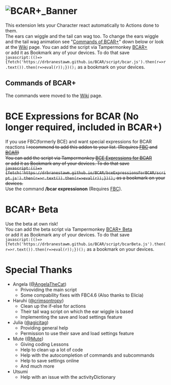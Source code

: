 # ![BCAR+_Banner](https://user-images.githubusercontent.com/115511728/208785119-dc3cd2f3-e83a-4f8a-ad65-360e18cabdbc.png)

 
This extension lets your Character react automatically to Actions done to them.  
The ears can wiggle and the tail can wag too. To change the ears wiggle and the tail wag animation see "[Commands of BCAR+](https://github.com/DrBranestawm/BCAR#commands-of-bcar)" down below or look at the [Wiki](https://github.com/DrBranestawm/BCAR/wiki) page. You can add the script via Tampermonkey [BCAR+](https://github.com/DrBranestawm/BCAR/raw/main/script/bcarLoader.user.js)  
or add it as Bookmark any of your devices. To do that save  
`javascript:(()=>{fetch('https://drbranestawm.github.io/BCAR/script/bcar.js').then(r=>r.text()).then(r=>eval(r));})();`
as a bookmark on your devices.


## Commands of BCAR+
The commands were moved to the [Wiki](https://github.com/DrBranestawm/BCAR/wiki) page.

# BCE Expressions for BCAR (No longer required, included in BCAR+)
If you use FBC(formerly BCE) and want special expressions for BCAR reactions <s>I recommend to add this addon to your list. (Requires [FBC](https://sidiousious.gitlab.io/bce/) and [BCAR](https://github.com/DrBranestawm/BCAR#))  
You can add the script via Tampermonkey [BCE Expressions for BCAR](https://github.com/DrBranestawm/BCAR/raw/main/bceExpressionsForBCAR/scriptLoader.user.js)  
or add it as Bookmark any of your devices. To do that save  
`javascript:(()=>{fetch('https://drbranestawm.github.io/BCAR/bceExpressionsForBCAR/script.js').then(r=>r.text()).then(r=>eval(r));})();`
as a bookmark on your devices.</s>  
Use the command <b>/bcar expressionon</b> (Requires [FBC](https://sidiousious.gitlab.io/bce/)).


# BCAR+ Beta
Use the beta at own risk!  
You can add the beta script via Tampermonkey [BCAR+ Beta](https://github.com/DrBranestawm/BCAR/raw/main/script/bcarBetaLoader.user.js)  
or add it as Bookmark any of your devices. To do that save  
`javascript:(()=>{fetch('https://drbranestawm.github.io/BCAR/script/bcarBeta.js').then(r=>r.text()).then(r=>eval(r));})();` 
as a bookmark on your devices.


# Special Thanks


 - Angela ([@AngelaTheCat](https://github.com/AngelaTheCat/))
    - Privoviding the main script
    - Some compability fixes with FBC4.6 (Also thanks to Elicia)
 - Haruhi ([@crimsontropy](https://github.com/crimsontropy/))
    - Clean up the if-else for actions
    - Their tail wag script on which the ear wiggle is based
    - Implementing the save and load settings feature
 - Julia ([@agicitag](https://github.com/agicitag/))
    - Providing general help
    - Permission to use their save and load settings feature
 - Mute ([@Mute](https://code.fleshless.org/mute/MBCHC/))
    - Giving coding Lessons
    - Help to clean up a lot of code
    - Help with the autocompletion of commands and subcommands
    - Help to save settings online
    - And much more
 - Utsumi
    - Help with an issue with the activityDictionary
